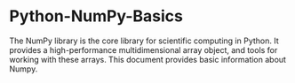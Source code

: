 # Python-NumPy-Basics
The NumPy library is the core library for scientific computing in Python. It provides a high-performance multidimensional array object, and tools for working with these arrays. This document provides basic information about Numpy. 
